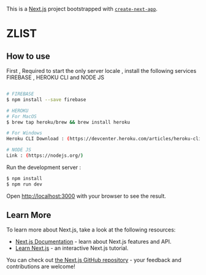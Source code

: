 This is a [Next.js](https://nextjs.org/) project bootstrapped with [`create-next-app`](https://github.com/vercel/next.js/tree/canary/packages/create-next-app).

# ZLIST

## How to use

First , Required to start the only server locale , install the following services FIREBASE , HEROKU CLI and NODE JS

```bash

# FIREBASE
$ npm install --save firebase

# HEROKU
# For MacOS
$ brew tap heroku/brew && brew install heroku

# For Windows
Heroku CLI Download : (https://devcenter.heroku.com/articles/heroku-cli)

# NODE JS
Link : (https://nodejs.org/)

```

Run the development server :

```bash
$ npm install
$ npm run dev

```

Open [http://localhost:3000](http://localhost:3000) with your browser to see the result.

## Learn More

To learn more about Next.js, take a look at the following resources:

- [Next.js Documentation](https://nextjs.org/docs) - learn about Next.js features and API.
- [Learn Next.js](https://nextjs.org/learn) - an interactive Next.js tutorial.

You can check out [the Next.js GitHub repository](https://github.com/vercel/next.js/) - your feedback and contributions are welcome!

